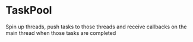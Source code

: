 # TaskPool
Spin up threads, push tasks to those threads and receive callbacks on the main thread when those tasks are completed
